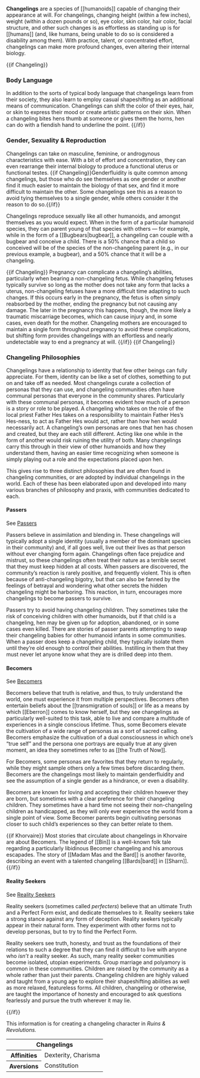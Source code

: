 **Changelings** are a species of [[humanoids]]
capable of changing their appearance at will.
For changelings, changing height (within a few
inches), weight (within a dozen pounds or so),
eye color, skin color, hair color, facial
structure, and other such changes is as effortless
as standing up is for [[humans]] (and, like
humans, being unable to do so is considered a
disability among them). With practice, talent,
or concentrated effort, changelings can make
more profound changes, even altering their
internal biology.

{{if Changeling}}

### Body Language

In addition to the sorts of typical body language
that changelings learn from their society, they
also learn to employ casual shapeshifting as an
additional means of communication. Changelings
can shift the color of their eyes, hair, or skin
to express their mood or create artistic patterns
on their skin. When a changeling bites hens
thumb at someone or gives them the horns, hen
can do with a fiendish hand to underline the point.
{{/if}}

### Gender, Sexuality & Reproduction

Changelings can take on masculine, feminine,
or androgynous characteristics with ease. With
a bit of effort and concentration, they can even
rearrange their internal biology to produce a
functional uterus or functional testes.
{{if Changeling}}Genderfluidity is quite common
among changelings, but those who do see
themselves as one gender or another find it much
easier to maintain the biology of that sex, and
find it more difficult to maintain the other.
Some changelings see this as a reason to avoid
tying themselves to a single gender, while others
consider it the reason to do so.{{/if}}

Changelings reproduce sexually like all other
humanoids, and amongst themselves as you would
expect. When in the form of a particular humanoid
species, they can parent young of that species
with others — for example, while in the form of
a [[Bugbears|bugbear]], a changeling can couple
with a bugbear and conceive a child. There is a
50% chance that a child so conceived will be of
the species of the non-changeling parent (e.g.,
in our previous example, a bugbear), and a 50%
chance that it will be a changeling.

{{if Changeling}}
Pregnancy can complicate a changeling’s abilities,
particularly when bearing a non-changeling fetus.
While changeling fetuses typically survive so
long as the mother does not take any form that
lacks a uterus, non-changeling fetuses have a
more difficult time adapting to such changes. If
this occurs early in the pregnancy, the fetus is
often simply reabsorbed by the mother, ending the
pregnancy but not causing any damage. The later
in the pregnancy this happens, though, the more
likely a traumatic miscarriage becomes, which
can cause injury and, in some cases, even death
for the mother. Changeling mothers are encouraged
to maintain a single form throughout pregnancy
to avoid these complications, but shifting form
provides changelings with an effortless and
nearly undetectable way to end a pregnancy at
will.
{{/if}}
{{if Changeling}}

### Changeling Philosophies

Changelings have a relationship to identity that
few other beings can fully appreciate. For them,
identity can be like a set of clothes, something
to put on and take off as needed. Most changelings
curate a collection of personas that they can
use, and changeling communities often have
communal personas that everyone in the community
shares. Particularly with these communal personas,
it becomes evident how much of a person is a
story or role to be played. A changeling who
takes on the role of the local priest Father Hes
takes on a responsibility to maintain Father Hes’s
Hes-ness, to act as Father Hes would act, rather
than how hen would necessarily act. A changeling’s
own personas are ones that hen has chosen and
created, but they are each still different.
Acting like one while in the form of another
would risk ruining the utility of both. Many
changelings carry this through in their view of
other humanoids and how they understand them,
having an easier time recognizing when someone is
simply playing out a role and the expectations
placed upon hen.

This gives rise to three distinct philosophies
that are often found in changeling communities,
or are adopted by individual changelings in the
world. Each of these has been elaborated upon and
developed into many various branches of philosophy
and praxis, with communities dedicated to each.

#### Passers

<p class="main">See <a href="/passers">Passers</a></p>

Passers believe in assimilation and blending in.
These changelings will typically adopt a single
identity (usually a member of the dominant
species in their community) and, if all goes well,
live out their lives as that person without ever
changing form again. Changelings often face
prejudice and mistrust, so these changelings
often treat their nature as a terrible secret
that they must keep hidden at all costs. When
passers are discovered, the community’s reaction
is rarely positive, and frequently violent. This
is often because of anti-changeling bigotry, but
that can also be fanned by the feelings of
betrayal and wondering what other secrets the
hidden changeling might be harboring. This
reaction, in turn, encourages more changelings
to become passers to survive.

Passers try to avoid having changeling children.
They sometimes take the risk of conceiving
children with other humanoids, but if that child
is a changeling, hen may be given up for adoption,
abandoned, or in some cases even killed. There
are stories of passer parents attempting to swap
their changeling babies for other humanoid infants
in some communities. When a passer does keep a
changeling child, they typically isolate them
until they’re old enough to control their
abilities. Instilling in them that they must
never let anyone know what they are is drilled
deep into them.

#### Becomers

<p class="main">See <a href="/becomers">Becomers</a></p>

Becomers believe that truth is relative, and thus,
to truly understand the world, one must experience
it from multiple perspectives. Becomers often
entertain beliefs about the [[transmigration of souls]]
or life as a means by which [[Eberron]] comes to
know herself, but they see changelings as
particularly well-suited to this task, able to
live and compare a multitude of experiences in a
single conscious lifetime. Thus, some Becomers
elevate the cultivation of a wide range of
personas as a sort of sacred calling. Becomers
emphasize the cultivation of a dual consciousness
in which one’s “true self” and the persona one
portrays are equally true at any given moment,
an idea they sometimes refer to as
[[the Truth of Now]].

For Becomers, some personas are favorites that
they return to regularly, while they might sample
others only a few times before discarding them.
Becomers are the changelings most likely to
maintain genderfluidity and see the assumption of
a single gender as a hindrance, or even a
disability.

Becomers are known for loving and accepting their
children however they are born, but sometimes
with a clear preference for their changeling
children. They sometimes have a hard time not
seeing their non-changeling children as
handicapped, as they will only ever experience
the world from a single point of view. Some
Becomer parents begin cultivating personas
closer to such child’s experiences so they can
better relate to them.

{{if Khorvaire}}
Most stories that circulate about changelings
in Khorvaire are about Becomers. The legend of
[[Bin]] is a well-known folk tale regarding a
particularly libidinous Becomer changeling and
his amorous escapades. The story of
[[Madam Mas and the Bard]] is another favorite,
describing an event with a talented changeling
[[Bards|bard]] in [[Sharn]].
{{/if}}

#### Reality Seekers

<p class="main">See <a href="/reality-seekers">Reality Seekers</a></p>

Reality seekers (sometimes called _perfecters_)
believe that an ultimate Truth and a Perfect Form
exist, and dedicate themselves to it. Reality
seekers take a strong stance against any form
of deception. Reality seekers typically appear
in their natural form. They experiment with
other forms not to develop personas, but to try
to find the Perfect Form.

Reality seekers see truth, honesty, and trust as
the foundations of their relations to such a
degree that they can find it difficult to live
with anyone who _isn’t_ a reality seeker. As such,
many reality seeker communities become isolated,
utopian experiments. Group marriage and
polyamory is common in these communities.
Children are raised by the community as a whole
rather than just their parents. Changeling
children are highly valued and taught from a
young age to explore their shapeshifting abilities
as well as more relaxed, featureless forms. All
children, changeling or otherwise, are taught
the importance of honesty and encouraged to ask
questions fearlessly and pursue the truth wherever
it may lie.

{{/if}}

<section class="rnr">
<p>This information is for creating a changeling
character in <em>Ruins &amp; Revolutions.</em></p>
<table class="rnr-species"><tbody>
<tr><th colspan="2">Changelings</th></tr>
<tr><th>Affinities</th><td>Dexterity, Charisma</td></tr>
<tr><th>Aversions</th><td>Constitution</td></tr>
</tbody></table>
</section>